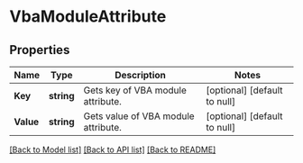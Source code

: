 # VbaModuleAttribute

## Properties
Name | Type | Description | Notes
------------ | ------------- | ------------- | -------------
**Key** | **string** | Gets key of VBA module attribute. | [optional] [default to null]
**Value** | **string** | Gets value of VBA module attribute. | [optional] [default to null]

[[Back to Model list]](../README.md#documentation-for-models) [[Back to API list]](../README.md#documentation-for-api-endpoints) [[Back to README]](../README.md)


